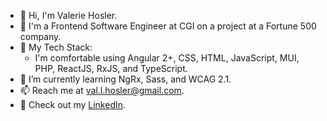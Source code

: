 - 👋 Hi, I'm Valerie Hosler.
- :school: I'm a Frontend Software Engineer at CGI on a project at a Fortune 500 company.
- :toolbox: My Tech Stack:
  - I'm comfortable using Angular 2+, CSS, HTML, JavaScript, MUI, PHP, ReactJS, RxJS, and TypeScript. 
- 🌱 I’m currently learning NgRx, Sass, and WCAG 2.1.
- 📫 Reach me at val.l.hosler@gmail.com.
- :briefcase: Check out my [LinkedIn](https://linkedin.com/in/valhos/).
